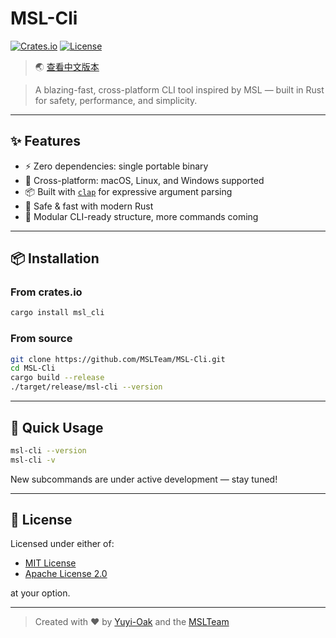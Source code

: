 # MSL-Cli

[![Crates.io](https://img.shields.io/crates/v/msl_cli)](https://crates.io/crates/msl_cli)
[![License](https://img.shields.io/badge/license-MIT%20OR%20Apache--2.0-blue)](./LICENSE-MIT)

> 🌏 [查看中文版本](./README.md)

> A blazing-fast, cross-platform CLI tool inspired by MSL — built in Rust for safety, performance, and simplicity.

---

## ✨ Features

- ⚡ Zero dependencies: single portable binary
- 🧭 Cross-platform: macOS, Linux, and Windows supported
- 📦 Built with [`clap`](https://docs.rs/clap) for expressive argument parsing
- 🔐 Safe & fast with modern Rust
- 🧱 Modular CLI-ready structure, more commands coming

---

## 📦 Installation

### From crates.io

```bash
cargo install msl_cli
```

### From source

```bash
git clone https://github.com/MSLTeam/MSL-Cli.git
cd MSL-Cli
cargo build --release
./target/release/msl-cli --version
```

---

## 🚀 Quick Usage

```bash
msl-cli --version
msl-cli -v
```

New subcommands are under active development — stay tuned!

---

## 📄 License

Licensed under either of:

- [MIT License](./LICENSE-MIT)
- [Apache License 2.0](./LICENSE-APACHE)

at your option.

---

> Created with ❤️ by [Yuyi-Oak](https://github.com/Yuyi-Oak) and the [MSLTeam](https://github.com/MSLTeam)
